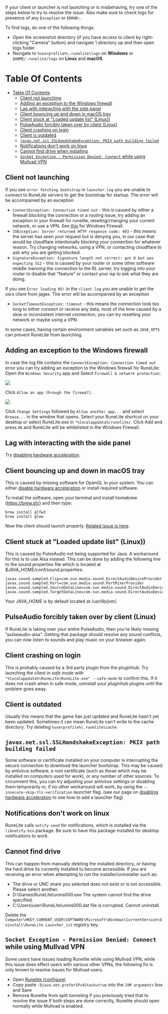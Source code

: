 If your client or launcher is not launching or is misbehaving, try one of the steps below to try to resolve the issue. Also make sure to check logs for presence of any `Exception` or `ERROR:`.

To find logs, do one of the following things:
* Open the screenshot directory (if you have access to client by right-clicking "Camera" button) and navigate 1 directory up and then open logs folder
* Navigate to `%userprofile%\.runelite\logs` on **Windows** or `$HOME/.runelite/logs` on **Linux** and **macOS**.

# Table Of Contents
- [Table Of Contents](#table-of-contents)
  - [Client not launching](#client-not-launching)
  - [Adding an exception to the Windows firewall](#adding-an-exception-to-the-windows-firewall)
  - [Lag with interacting with the side panel](#lag-with-interacting-with-the-side-panel)
  - [Client bouncing up and down in macOS tray](#client-bouncing-up-and-down-in-macos-tray)
  - [Client stuck at "Loaded update list" (Linux))](#client-stuck-at-loaded-update-list-linux)
  - [PulseAudio forcibly taken over by client (Linux)](#pulseaudio-forcibly-taken-over-by-client-linux)
  - [Client crashing on login](#client-crashing-on-login)
  - [Client is outdated](#client-is-outdated)
  - [`javax.net.ssl.SSLHandshakeException: PKIX path building failed`](#javaxnetsslsslhandshakeexception-pkix-path-building-failed)
  - [Notifications don't work on linux](#notifications-dont-work-on-linux)
  - [Cannot find drive when installing](#cannot-find-drive)
  - [`Socket Exception - Permission Denied: Connect` while using Mullvad VPN](#socket-exception-permission-denied-connect-while-using-mullvad-vpn)

## Client not launching

If you see `error fetching bootstrap` in `launcher.log` you are unable to connect to RuneLite servers to get the bootstrap for startup.
The error will be accompanied by an exception
- `ConnectException: Connection timed out` - this is caused by either a firewall blocking the connection or a routing issue, try adding an exception in your firewall for runelite, reseting/changing your current network, or use a VPN. See [this](https://github.com/runelite/runelite/wiki/Troubleshooting-problems-with-the-client#adding-an-exception-to-the-windows-firewall) for Windows Firewall.
- `IOException: Server returned HTTP response code: 403` - this means the server has seen your request but is denying you, in our case that would be cloudflare intentionally blocking your connection for whatever reason.  Try changing networks, using a VPN, or contacting cloudflare to ask why you are getting blocked.
- `SignatureException: Signature length not correct: got 0 but was expecting 512` - this is caused by your router or some other software middle manning the connection to the RL server, try logging into your router to disable that "feature" or contact your isp to ask what they are doing.

If you see `Error loading RS!` in the `client.log` you are unable to get the osrs client from jagex.
The error will be accompanied by an exception
- `SocketTimeoutException: timeout` - this means the connection took too long to either connect or receive any data, most of the time caused by a slow or inconsistent internet connection, you can try resetting your network or maybe using a VPN.

In some cases, having certain environment variables set such as `JAVA_OPTS` can prevent RuneLite from launching.

## Adding an exception to the Windows firewall

In case the log file contains the `ConnectException: Connection timed out` error you can try adding an exception to the Windows firewall for RuneLite:
Open the `Windows Security` app and Select `Firewall & network protection`:

![](https://user-images.githubusercontent.com/7499230/90973578-8f5bde00-e523-11ea-8259-fc2343e3b7b8.png)

Click `Allow an app through the firewall`:

![](https://user-images.githubusercontent.com/7499230/90973579-8f5bde00-e523-11ea-82e5-427fcd01df65.png)

Click `Change Settings` followed by `Allow another app...` and select `Browse...` in the window that opens. Select your RuneLite shortcut on your desktop or select RuneLite.exe in `"%localappdata%/runelite/`. Click Add and press `OK` and RuneLite will be whitelisted in the Windows Firewall.

## Lag with interacting with the side panel

Try [disabling hardware acceleration](https://github.com/runelite/runelite/wiki/Disable-Hardware-Acceleration).

## Client bouncing up and down in macOS tray

This is caused by missing software for OpenGL in your system. You can either [disable hardware acceleration](https://github.com/runelite/runelite/wiki/Disable-Hardware-Acceleration) or install required software.

To install the software, open your terminal and install homebrew (https://brew.sh/) and then type:

```
brew install glfw3
brew install glew
```

Now the client should launch properly. [Related issue is here](https://github.com/runelite/launcher/issues/17).

## Client stuck at "Loaded update list" (Linux))

This is caused by PulseAudio not being supported for Java. A workaround for this is to use Alsa instead. This can be done by adding the following line to the sound.properties file which is located at $JAVA_HOME/conf/sound.properties:

```
javax.sound.sampled.Clip=com.sun.media.sound.DirectAudioDeviceProvider
javax.sound.sampled.Port=com.sun.media.sound.PortMixerProvider
javax.sound.sampled.SourceDataLine=com.sun.media.sound.DirectAudioDeviceProvider
javax.sound.sampled.TargetDataLine=com.sun.media.sound.DirectAudioDeviceProvider
```

Your JAVA_HOME is by default located at /usr/lib/jvm/<Java install here>.

## PulseAudio forcibly taken over by client (Linux)

If RuneLite is taking over your entire PulseAudio, then you're likely missing "pulseaudio-alsa". Getting that package should resolve any sound conflicts, you can now listen to sounds and play music on your browser again.

## Client crashing on login

This is probably caused by a 3rd party plugin from the pluginhub. Try launching the client in *safe mode* with `"%localappdata%\RuneLite\RuneLite.exe" --safe-mode` to confirm this.
If it does not crash when in safe mode, uninstall your pluginhub plugins until the problem goes away.

## Client is outdated

Usually this means that the game has just updated and RuneLite hasn't yet been updated. Sometimes it can mean RuneLite can't write to the cache directory. Try deleting `%userprofile%\.runelite\cache`

## `javax.net.ssl.SSLHandshakeException: PKIX path building failed`

Some software or certificate installed on your computer is interrupting the secure connection to download the launcher bootstrap. This may be caused by antivirus software, a root certificate (such as those which may be installed on computers used for work), or any number of other sources. To circumvent this, you can try adjusting your antivirus settings or disabling them temporarily or, if no other workaround will work, by using the `--insecure-skip-tls-verification` launcher flag. (see our page on [disabling hardware acceleration](https://github.com/runelite/runelite/wiki/Disable-Hardware-Acceleration) to see how to add a launcher flag)

## Notifications don't work on linux

RuneLite calls `notify-send` for notifications, which is installed via the `libnotify-bin` package. Be sure to have this package installed for desktop notifications to work.

## Cannot find drive

This can happen from manually deleting the installed directory, or having the hard drive its currently installed to become accessible.
If you are receiving an error when attempting to run the installer/uninstaller such as:
 - The drive or UNC share you selected does not exist or is not accessible.  Please select another.
 - D:\Games\RuneLite\unins000.exe The system cannot find the drive specified.
 - C:\Users\user\RuneLite\unins000.dat file is corrupted. Cannot uninstall.
 
Delete the `Computer\HKEY_CURRENT_USER\SOFTWARE\Microsoft\Windows\CurrentVersion\Uninstall\RuneLite Launcher_is1` registry key.

## `Socket Exception - Permission Denied: Connect` while using Mullvad VPN

Some users have issues loading Runelite while using Mullvad VPN, while this issue does effect users with various other VPNs, the following fix is only known to resolve issues for Mullvad users.
 - Open [Runelite (configure)](https://github.com/runelite/runelite/wiki/RuneLite-Launcher-Configuration)
 - Copy paste `-Djava.net.preferIPv4Stack=true` into the `JVM arguments` box and Save
 - Remove Runelite from split tunneling if you previously tried that to resolve the issue
If both steps are done correctly, Runelite should open normally while Mullvad is enabled.
